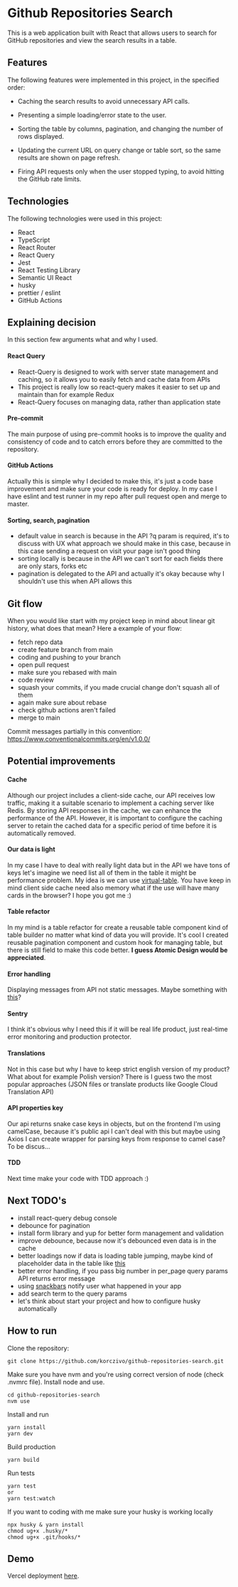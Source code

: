# Github Repositories Search

This is a web application built with React that allows users to search for GitHub repositories and view the search results in a table.

## Features
The following features were implemented in this project, in the specified order:

- Caching the search results to avoid unnecessary API calls.

- Presenting a simple loading/error state to the user.

- Sorting the table by columns, pagination, and changing the number of rows displayed.

- Updating the current URL on query change or table sort, so the same results are shown on page refresh.

- Firing API requests only when the user stopped typing, to avoid hitting the GitHub rate limits.

## Technologies
The following technologies were used in this project:

- React
- TypeScript
- React Router
- React Query
- Jest
- React Testing Library
- Semantic UI React
- husky
- prettier / eslint
- GitHub Actions

## Explaining decision

In this section few arguments what and why I used.

#### React Query

- React-Query is designed to work with server state management and caching, so it allows you to easily fetch and cache data from APIs
- This project is really low so react-query makes it easier to set up and maintain than for example Redux
- React-Query focuses on managing data, rather than application state

#### Pre-commit

The main purpose of using pre-commit hooks is to improve the quality and consistency of code and to catch errors before they are committed to the repository.

#### GitHub Actions

Actually this is simple why I decided to make this, it's just a code base improvement and make sure your code is ready for deploy. In my case I have eslint and test runner in my repo after pull request open and merge to master.

#### Sorting, search, pagination

- default value in search is because in the API ?q param is required, it's to discuss with UX what approach we should make in this case, because in this case sending a request on visit your page isn't good thing
- sorting locally is because in the API we can't sort for each fields there are only stars, forks etc
- pagination is delegated to the API and actually it's okay because why I shouldn't use this when API allows this

## Git flow 

When you would like start with my project keep in mind about linear git history, what does that mean? Here a example of your flow:

- fetch repo data
- create feature branch from main
- coding and pushing to your branch
- open pull request
- make sure you rebased with main
- code review 
- squash your commits, if you made crucial change don't squash all of them
- again make sure about rebase
- check github actions aren't failed
- merge to main

Commit messages partially in this convention: https://www.conventionalcommits.org/en/v1.0.0/

## Potential improvements

#### Cache

Although our project includes a client-side cache, our API receives low traffic, making it a suitable scenario to implement a caching server like Redis. By storing API responses in the cache, we can enhance the performance of the API. However, it is important to configure the caching server to retain the cached data for a specific period of time before it is automatically removed.

#### Our data is light

In my case I have to deal with really light data but in the API we have tons of keys let's imagine we need list all of them in the table it might be performance problem. My idea is we can use [virtual-table](https://codesandbox.io/s/github/tanstack/table/tree/main/examples/react/virtualized-rows?from-embed=&file=/src/main.tsx). You have keep in mind client side cache need also memory what if the use will have many cards in the browser? I hope you got me :) 

#### Table refactor

In my mind is a table refactor for create a reusable table component kind of table builder no matter what kind of data you will provide. It's cool I created reusable pagination component and custom hook for managing table, but there is still field to make this code better. <strong>I guess Atomic Design would be appreciated</strong>.  


#### Error handling 

Displaying messages from API not static messages. Maybe something with [this](https://www.npmjs.com/package/react-error-boundary)? 

#### Sentry

I think it's obvious why I need this if it will be real life product, just real-time error monitoring and production protector.

#### Translations

Not in this case but why I have to keep strict english version of my product? What about for example Polish version? There is I guess two the most popular approaches (JSON files or translate products like Google Cloud Translation API)

#### API properties key

Our api returns snake case keys in objects, but on the frontend I'm using camelCase, because it's public api I can't deal with this but maybe using Axios I can create wrapper for parsing keys from response to camel case? To be discus...

#### TDD

Next time make your code with TDD approach :)

## Next TODO's

- install react-query debug console
- debounce for pagination
- install form library and yup for better form management and validation
- improve debounce, because now it's debounced even data is in the cache
- better loadings now if data is loading table jumping, maybe kind of placeholder data in the table like [this](https://zalog.ro/placeholder-loading/) 
- better error handling, if you pass big number in per_page query params API returns error message
- using [snackbars](https://evandromacedo.github.io/react-simple-snackbar/) notify user what happened in your app
- add search term to the query params
- let's think about start your project and how to configure husky automatically

## How to run

Clone the repository:

```shell
git clone https://github.com/korczivo/github-repositories-search.git
```

Make sure you have nvm and you're using correct version of node (check .nvmrc file). Install node and use.

```shell
cd github-repositories-search
nvm use
```

Install and run

```shell
yarn install
yarn dev
```

Build production 
```shell
yarn build
```

Run tests
```shell
yarn test
or
yarn test:watch
```

If you want to coding with me make sure your husky is working locally
```shell
npx husky & yarn install
chmod ug+x .husky/*
chmod ug+x .git/hooks/*
```

## Demo

Vercel deployment [here](https://github-repositories-search-delta.vercel.app/).
